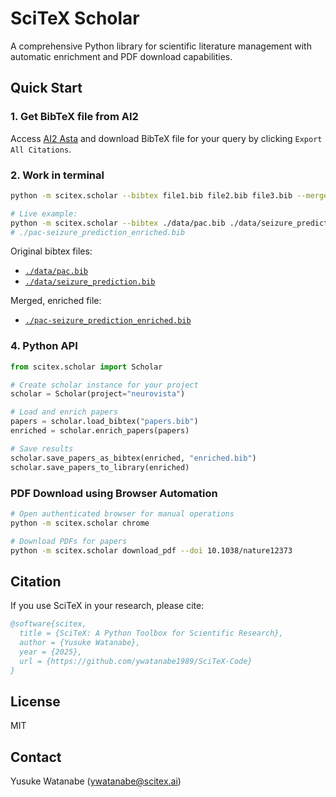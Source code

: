 <!-- ---
!-- Timestamp: 2025-10-01 14:05:25
!-- Author: ywatanabe
!-- File: /ssh:sp:/home/ywatanabe/proj/scitex_repo/src/scitex/scholar/README.md
!-- --- -->


# SciTeX Scholar

A comprehensive Python library for scientific literature management with automatic enrichment and PDF download capabilities.

## Quick Start

### 1. Get BibTeX file from AI2
Access [AI2 Asta](https://asta.allen.ai/chat/) and download BibTeX file for your query by clicking `Export All Citations`.

### 2. Work in terminal
```bash
python -m scitex.scholar --bibtex file1.bib file2.bib file3.bib --merge --enrich

# Live example:
python -m scitex.scholar --bibtex ./data/pac.bib ./data/seizure_prediction.bib --merge --enrich 
# ./pac-seizure_prediction_enriched.bib
```
Original bibtex files:
- [`./data/pac.bib`](./data/pac.bib)
- [`./data/seizure_prediction.bib`](./data/seizure_prediction.bib)

Merged, enriched file:
- [`./pac-seizure_prediction_enriched.bib`](./data/pac-seizure_prediction_enriched.bib)


### 4. Python API
```python
from scitex.scholar import Scholar

# Create scholar instance for your project
scholar = Scholar(project="neurovista")

# Load and enrich papers
papers = scholar.load_bibtex("papers.bib")
enriched = scholar.enrich_papers(papers)

# Save results
scholar.save_papers_as_bibtex(enriched, "enriched.bib")
scholar.save_papers_to_library(enriched)
```

### PDF Download using Browser Automation
```bash
# Open authenticated browser for manual operations
python -m scitex.scholar chrome

# Download PDFs for papers
python -m scitex.scholar download_pdf --doi 10.1038/nature12373
```

## Citation

If you use SciTeX in your research, please cite:

```bibtex
@software{scitex,
  title = {SciTeX: A Python Toolbox for Scientific Research},
  author = {Yusuke Watanabe},
  year = {2025},
  url = {https://github.com/ywatanabe1989/SciTeX-Code}
}
```

## License

MIT

## Contact

Yusuke Watanabe (ywatanabe@scitex.ai)

<!-- EOF -->